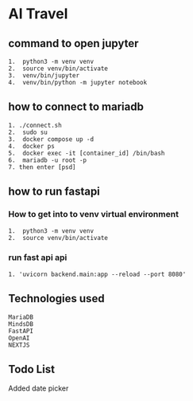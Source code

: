 
# AI Travel

## command to open jupyter
  ```
  1.  python3 -m venv venv
  2.  source venv/bin/activate
  3.  venv/bin/jupyter
  4.  venv/bin/python -m jupyter notebook
  ```

## how to connect to mariadb
  ```
  1. ./connect.sh
  2.  sudo su
  3.  docker compose up -d
  4.  docker ps
  5.  docker exec -it [container_id] /bin/bash
  6.  mariadb -u root -p
  7. then enter [psd]
  ```

## how to run fastapi
### How to get into to venv virtual environment
  ```
  1.  python3 -m venv venv
  2.  source venv/bin/activate
  ```
### run fast api api
  ```
  1. 'uvicorn backend.main:app --reload --port 8080'
  ```

## Technologies used
  ```
  MariaDB
  MindsDB
  FastAPI
  OpenAI
  NEXTJS
  ```

## Todo List 
  Added date picker 
